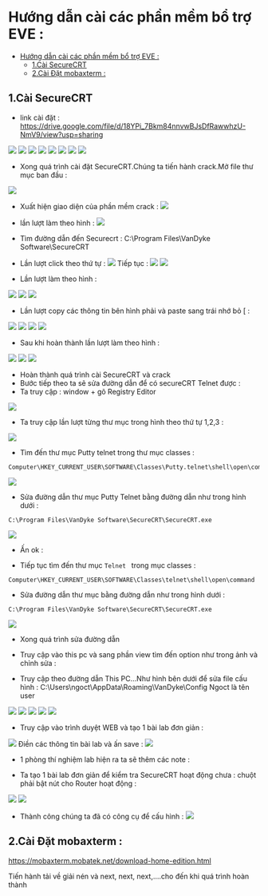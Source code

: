 
# Hướng dẫn cài các phần mềm bổ trợ EVE :

- [Hướng dẫn cài các phần mềm bổ trợ EVE :](#hướng-dẫn-cài-các-phần-mềm-bổ-trợ-eve-)
  - [1.Cài  SecureCRT](#1cài--securecrt)
  - [2.Cài Đặt mobaxterm :](#2cài-đặt-mobaxterm-)

## 1.Cài  SecureCRT
- link cài đặt :
https://drive.google.com/file/d/18YPi_7Bkm84nnvwBJsDfRawwhzU-NmV9/view?usp=sharing

![](./image/se1.png)
![](./image/se2.png)
![](./image/se3.png)
![](./image/se4.png)
![](./image/se5.png)
![](./image/se6.png)
![](./image/se7.png)
![](./image/se8.png)


- Xong quá trình cài đặt SecureCRT.Chúng ta tiến hành crack.Mở file thư mục ban đầu :

![](./image/se10.png)
- Xuất hiện giao diện của phần mềm crack :
![](./image/se11.png)
- lần lượt làm theo hình :
![](./image/se12.png)
- Tìm đường dẫn đến Securecrt : 
C:\Program Files\VanDyke Software\SecureCRT 
- Lần lượt click theo thứ tự :
![](./image/se13.png)
Tiếp tục :
![](./image/se14.png)
![](./image/se15.png)


- Lần lượt làm theo hình :

![](./image/se16.png)
![](./image/se17.png)
![](./image/se18.png)



- Lần lượt copy các thông tin bên hình phải và paste sang trái  nhớ bỏ [  :

![](./image/se19.png)
![](./image/se20.png)
![](./image/se21.png)
![](./image/se22.png)

- Sau khi hoàn thành lần lượt làm theo hình : 

![](./image/se23.png)
![](./image/se24.png)
![](./image/se25.png)





- Hoàn thành quá trình cài SecureCRT và crack
- Bước tiếp theo ta sẽ sửa đường dẫn để có secureCRT Telnet được :
- Ta truy cập : window + gõ Registry Editor

![](./image/se26.png)

- Ta truy cập lần lượt từng thư mục trong hình theo thứ tự 1,2,3 :

![](./image/se27.png)


- Tìm đến thư mục Putty telnet trong thư mục classes :

```
Computer\HKEY_CURRENT_USER\SOFTWARE\Classes\Putty.telnet\shell\open\command
```

![](./image/se28.png)


- Sửa đường dẫn thư mục Putty Telnet bằng đường dẫn như trong hình dưới   :
```
C:\Program Files\VanDyke Software\SecureCRT\SecureCRT.exe
```

![](./image/se29.png)
- Ấn ok :


- Tiếp tục tìm đến thư mục ``Telnet `` trong mục classes :

```
Computer\HKEY_CURRENT_USER\SOFTWARE\Classes\telnet\shell\open\command
```

- Sửa đường dẫn thư mục bằng đường dẫn như trong hình dưới  :

```
C:\Program Files\VanDyke Software\SecureCRT\SecureCRT.exe
```
![](./image/se31.png)



- Xong quá trình sửa đường dẫn 



- Truy cập vào this pc và sang phần view tìm đến option như trong ảnh và chỉnh sửa :


- Truy cập theo đường dẫn This PC…Như hình bên dưới để sửa file cấu hình :
C:\Users\ngoct\AppData\Roaming\VanDyke\Config
Ngoct là tên user

![](./image/se32.png)
![](./image/se33.png)
![](./image/se34.png)
![](./image/se35.png)
![](./image/se36.png)


- Truy cập vào trình duyệt WEB và tạo 1 bài lab đơn giản :

![](./image/eve_40.png)
Điền các thông tin bài lab và ấn save :
![](./image/eve_41.png)

- 1 phòng thí nghiệm lab hiện ra ta sẽ thêm các note :


- Ta tạo 1 bài lab đơn giản để kiểm tra SecureCRT hoạt động chưa :
chuột phải bật nút cho Router hoạt động :


![](./image/se38.png)
![](./image/se39.png)


- Thành công chúng ta đã có công cụ để cấu hình :
 ![](./image/se40.png)

## 2.Cài Đặt mobaxterm :

https://mobaxterm.mobatek.net/download-home-edition.html

Tiến hành tải về giải nén và next, next, next,....cho đến khi quá trình hoàn thành 

